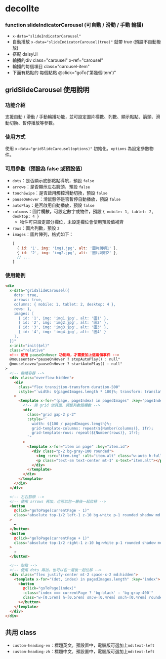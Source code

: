 # decollte


### function slideIndicatorCarousel (可自動 / 滑動 / 手動 輪播)
* `x-data="slideIndicatorCarousel"` 
* 自動播放 `x-data="slideIndicatorCarousel(true)"` 就帶 true (預設不自動撥放)
* 搭配 daisyUI
* 輪播的div  class="carousel" x-ref="carousel"
* 輪播的每個項目 class="carousel-item"
* 下面有點點的 每個點點 @click="goTo('第幾個item')"


## gridSlideCarousel 使用說明

### 功能介紹
支援自動 / 滑動 / 手動輪播功能，並可設定圖片欄數、列數、顯示點點、箭頭、滑動切換、暫停播放等參數。

### 使用方式
使用 `x-data="gridSlideCarousel(options)"` 初始化，`options` 為設定參數物件。

### 可用參數（預設為 false 或預設值）
- `dots`：是否顯示底部點點導航，預設 `false`
- `arrows`：是否顯示左右箭頭，預設 `false`
- `touchSwipe`：是否啟用觸控滑動切換，預設 `false`
- `pauseOnHover`：滑鼠懸停是否暫停自動播放，預設 `false`
- `autoPlay`：是否啟用自動播放，預設 `false`
- `columns`：圖片欄數，可設定數字或物件，預設 `{ mobile: 1, tablet: 2, desktop: 4 }`  
  - 物件可只設定部分欄位，未設定欄位會使用預設值補齊
- `rows`：圖片列數，預設 `2`
- `images`：圖片陣列，格式如下：
  ```js
  [
    { id: '1', img: 'img1.jpg', alt: '圖片說明1' },
    { id: '2', img: 'img2.jpg', alt: '圖片說明2' },
    // ...
  ]

### 使用範例
```html
<div
  x-data="gridSlideCarousel({ 
    dots: true, 
    arrows: true, 
    columns: { mobile: 1, tablet: 2, desktop: 4 }, 
    rows: 1,
    images: [
      { id: '1', img: 'img1.jpg', alt: '圖1' },
      { id: '2', img: 'img2.jpg', alt: '圖2' },
      { id: '3', img: 'img3.jpg', alt: '圖3' },
      { id: '4', img: 'img4.jpg', alt: '圖4' }
    ],
  })"
  x-init="init($el)"
  class="relative"
  <!-- 使用 pauseOnHover 功能時，才需要加上這兩個事件 -->
  @mouseenter="pauseOnHover ? stopAutoPlay() : null"
  @mouseleave="pauseOnHover ? startAutoPlay() : null"
>
  <!-- 輪播容器 -->
  <div class="overflow-hidden">
    <div
      class="flex transition-transform duration-500"
      :style="`width: ${pagedImages.length * 100}%; transform: translateX(-${currentPage * (100 / pagedImages.length)}%)`"
    >
      <template x-for="(page, pageIndex) in pagedImages" :key="pageIndex">
        <!-- 用 grid 做頁面，調整列數跟欄數 -->
        <div
          class="grid gap-2 p-2"
          :style="`
            width: ${100 / pagedImages.length}%;
            grid-template-columns: repeat(${Number(columns)}, 1fr);
            grid-template-rows: repeat(${Number(rows)}, 1fr);
          `"
        >
          <template x-for="item in page" :key="item.id">
            <div class="p-2 bg-gray-100 rounded">
              <img :src="item.img" :alt="item.alt" class="w-auto h-full" />
              <p class="text-sm text-center mt-1" x-text="item.alt"></p>
            </div>
          </template>
        </div>
      </template>
    </div>
  </div>

  <!-- 左右箭頭 -->
  <!-- 使用 arrows 再加，也可以包一層後一起位移 -->
  <button
    @click="goToPage(currentPage - 1)"
    class="absolute top-1/2 left-1 z-10 bg-white p-1 rounded shadow md:hidden"
  >
    ←
  </button>
  <button
    @click="goToPage(currentPage + 1)"
    class="absolute top-1/2 right-1 z-10 bg-white p-1 rounded shadow md:hidden"
  >
    →
  </button>

  <!-- 點點 -->
  <!-- 使用 dots 再加，也可以包一層後一起位移 -->
  <div class="flex justify-center mt-2 space-x-2 md:hidden">
    <template x-for="(dot, index) in pagedImages.length" :key="index">
      <button
        @click="goToPage(index)"
        :class="index === currentPage ? 'bg-black' : 'bg-gray-400'"
        class="w-[0.5rem] h-[0.5rem] sm:w-[0.4rem] sm:h-[0.4rem] rounded-full"
      ></button>
    </template>
  </div>
</div>
```

## 共用 class
- `custom-heading-en`：標題英文，預設置中，電腦版可選加上`md:text-left`
- `custom-heading-zh`：標題中文，預設置中，電腦版可選加上`md:text-left`
